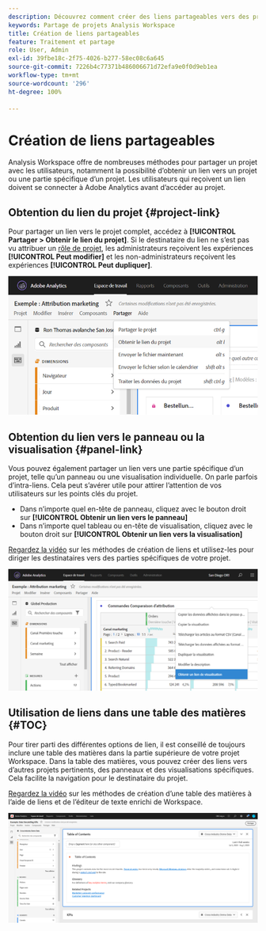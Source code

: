 ```yaml
---
description: Découvrez comment créer des liens partageables vers des projets ou des visualisations
keywords: Partage de projets Analysis Workspace
title: Création de liens partageables
feature: Traitement et partage
role: User, Admin
exl-id: 39fbe18c-2f75-4026-b277-58ec08c6a645
source-git-commit: 7226b4c77371b486006671d72efa9e0f0d9eb1ea
workflow-type: tm+mt
source-wordcount: '296'
ht-degree: 100%

---
```


# Création de liens partageables

Analysis Workspace offre de nombreuses méthodes pour partager un projet avec les utilisateurs, notamment la possibilité d’obtenir un lien vers un projet ou une partie spécifique d’un projet. Les utilisateurs qui reçoivent un lien doivent se connecter à Adobe Analytics avant d’accéder au projet.

## Obtention du lien du projet {#project-link}

Pour partager un lien vers le projet complet, accédez à **[!UICONTROL Partager > Obtenir le lien du projet]**. Si le destinataire du lien ne s’est pas vu attribuer un [rôle de projet](https://experienceleague.adobe.com/docs/analytics/analyze/analysis-workspace/curate-share/share-projects.html?lang=fr), les administrateurs reçoivent les expériences **[!UICONTROL Peut modifier]** et les non-administrateurs reçoivent les expériences **[!UICONTROL Peut dupliquer]**.

![](assets/get-project-link.png)

## Obtention du lien vers le panneau ou la visualisation {#panel-link}

Vous pouvez également partager un lien vers une partie spécifique d’un projet, telle qu’un panneau ou une visualisation individuelle. On parle parfois d’intra-liens. Cela peut s’avérer utile pour attirer l’attention de vos utilisateurs sur les points clés du projet.

* Dans n’importe quel en-tête de panneau, cliquez avec le bouton droit sur **[!UICONTROL Obtenir un lien vers le panneau]**
* Dans n’importe quel tableau ou en-tête de visualisation, cliquez avec le bouton droit sur **[!UICONTROL Obtenir un lien vers la visualisation]**

[Regardez la vidéo](https://experienceleague.adobe.com/docs/analytics-learn/tutorials/analysis-workspace/visualizations/intra-linking-in-analysis-workspace.html?lang=fr) sur les méthodes de création de liens et utilisez-les pour diriger les destinataires vers des parties spécifiques de votre projet.

![](assets/get-viz-link.png)

## Utilisation de liens dans une table des matières {#TOC}

Pour tirer parti des différentes options de lien, il est conseillé de toujours inclure une table des matières dans la partie supérieure de votre projet Workspace. Dans la table des matières, vous pouvez créer des liens vers d’autres projets pertinents, des panneaux et des visualisations spécifiques. Cela facilite la navigation pour le destinataire du projet.

[Regardez la vidéo](https://experienceleague.adobe.com/docs/analytics-learn/tutorials/analysis-workspace/navigating-workspace-projects/create-a-toc-in-analysis-workspace.html?lang=fr) sur les méthodes de création d’une table des matières à l’aide de liens et de l’éditeur de texte enrichi de Workspace.

![](assets/toc.png)
